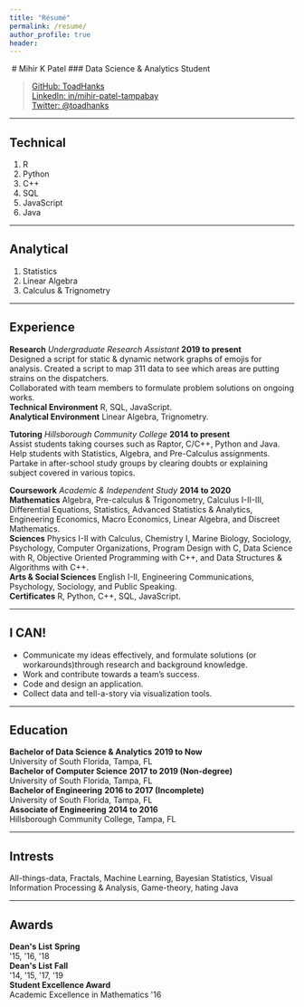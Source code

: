 ```yaml
--- 
title: "Résumé" 
permalink: /resume/ 
author_profile: true 
header:  
---
```

<img src="{{ site.url }}{{ site.baseurl }}/images/onlydaraft.png" alt="">
# Mihir K Patel     
### Data Science & Analytics Student      

> [GitHub: ToadHanks](https://github.com/ToadHanks)      
> [LinkedIn: in/mihir-patel-tampabay](https://www.linkedin.com/in/mihir-patel-tampabay/)      
> [Twitter: @toadhanks](https://twitter.com/ToadHanks)       

------

## Technical      

1. R     
1. Python     
1. C++     
1. SQL      
1. JavaScript      
1. Java      

------

## Analytical      

1. Statistics     
1. Linear Algebra      
1. Calculus & Trignometry     

------

## Experience      

**Research** *Undergraduate Research Assistant* __2019 to present__     
	Designed a script for static & dynamic network graphs of emojis for analysis.
	Created a script to map 311 data to see which areas are putting strains on the dispatchers.     
	Collaborated with team members to formulate problem solutions on ongoing works.     
	**Technical Environment** R, SQL, JavaScript.      
	**Analytical Environment** Linear Algebra, Trignometry.      

**Tutoring** *Hillsborough Community College* __2014 to present__      
	Assist students taking courses such as Raptor, C/C++, Python and Java.
	Help students with Statistics, Algebra, and Pre-Calculus assignments.
	Partake in after-school study groups by clearing doubts or explaining subject covered in various topics.      

**Coursework** *Academic & Independent Study* __2014 to 2020__      
	**Mathematics** Algebra, Pre-calculus & Trigonometry, Calculus I-II-III, Differential Equations, Statistics, Advanced Statistics & Analytics, Engineering Economics, Macro Economics, Linear Algebra, and Discreet Mathematics.     
	**Sciences** Physics I-II with Calculus, Chemistry I, Marine Biology, Sociology, Psychology, Computer Organizations, Program Design with C, Data Science with R, Objective Oriented Programming with C++, and Data Structures & Algorithms with C++.     
	**Arts & Social Sciences** English I-II, Engineering Communications, Psychology, Sociology, and Public Speaking.    
	**Certificates**  R, Python, C++, SQL, JavaScript.             

------

## I CAN!

- Communicate my ideas effectively, and formulate solutions (or workarounds)through research and background knowledge.     
- Work and contribute towards a team’s success.     
- Code and design an application.     
- Collect data and tell-a-story via visualization tools.     

------

## Education

**Bachelor of Data Science & Analytics** __2019 to Now__     
	University of South Florida, Tampa, FL     
**Bachelor of Computer Science** __2017 to 2019 (Non-degree)__      
	University of South Florida, Tampa, FL     
**Bachelor of Engineering** __2016 to 2017 (Incomplete)__      
	University of South Florida, Tampa, FL      
**Associate of Engineering** __2014 to 2016__      
	Hillsborough Community College, Tampa, FL      

------

## Intrests      

All-things-data, Fractals, Machine Learning, Bayesian Statistics, Visual Information Processing & Analysis, Game-theory, hating Java     

------

## Awards     

**Dean's List** __Spring__      
	'15, '16, '18      
**Dean's List** __Fall__      
	'14, '15, '17, '19     
**Student Excellence Award**      
	Academic Excellence in Mathematics '16      
